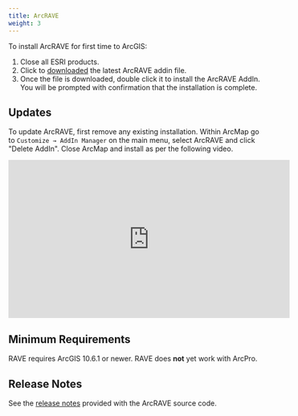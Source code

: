 ```yaml
---
title: ArcRAVE
weight: 3
---
```


To install ArcRAVE for first time to ArcGIS:

1. Close all ESRI products.
1. Click to [downloaded](https://github.com/Riverscapes/RaveAddIn/releases/latest) the latest ArcRAVE addin file.
1. Once the file is downloaded, double click it to install the ArcRAVE AddIn. You will be prompted with confirmation that the installation is complete.

## Updates

To update ArcRAVE, first remove any existing installation. Within ArcMap go to  `Customize → AddIn Manager` on the main menu, select ArcRAVE and click "Delete AddIn". Close ArcMap and install as per the following video.

<div class="responsive-embed">
<iframe width="560" height="315" src="https://www.youtube.com/embed/is_9c7eYGl0" frameborder="0" allow="accelerometer; autoplay; clipboard-write; encrypted-media; gyroscope; picture-in-picture" allowfullscreen></iframe>
</div>

## Minimum Requirements

RAVE requires ArcGIS 10.6.1 or newer. RAVE does **not** yet work with ArcPro.

## Release Notes

See the [release notes](https://github.com/Riverscapes/RaveAddIn/releases) provided with the ArcRAVE source code.